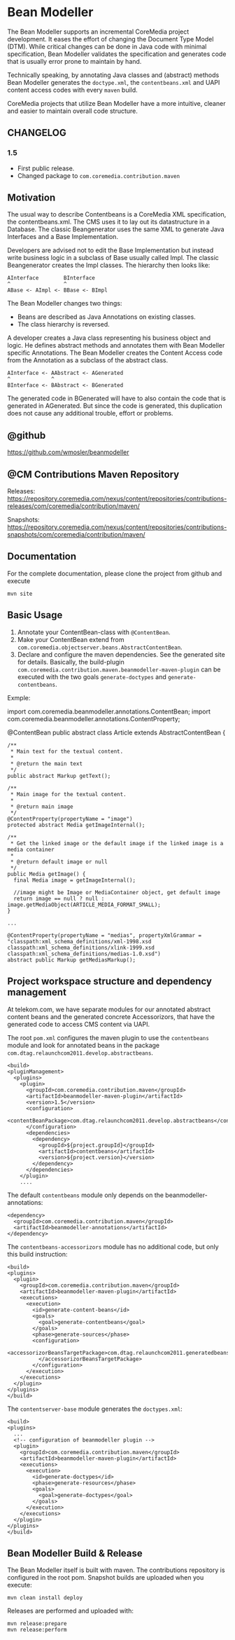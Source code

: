 # Bean Modeller

The Bean Modeller supports an incremental CoreMedia project development. It eases the effort of changing the Document Type Model (DTM). While critical changes can be done in Java code with minimal specification, Bean Modeller validates the specification and generates code that is usually error prone to maintain by hand.

Technically speaking, by annotating Java classes and (abstract) methods Bean Modeller generates the `doctype.xml`, the `contentbeans.xml` and UAPI content access codes with every `maven` build.

CoreMedia projects that utilize Bean Modeller have a more intuitive, cleaner and easier to maintain overall code structure.

## CHANGELOG

### 1.5

 * First public release.
 * Changed package to `com.coremedia.contribution.maven`

## Motivation

The usual way to describe Contentbeans is a CoreMedia XML specification, the contentbeans.xml. The CMS uses it to lay out its datastructure in a Database. The classic Beangenerator uses the same XML to generate Java Interfaces and a Base Implementation.

Developers are advised not to edit the Base Implementation but instead write business logic in a subclass of Base usually called Impl. The classic Beangenerator creates the Impl classes. The hierarchy then looks like:


    AInterface        BInterface
    ^                 ^
    ABase <- AImpl <- BBase <- BImpl


The Bean Modeller changes two things:

 * Beans are described as Java Annotations on existing classes.
 * The class hierarchy is reversed.

A developer creates a Java class representing his business object and logic. He defines abstract methods and annotates them with Bean Modeller specific Annotations. The Bean Modeller creates the Content Access code from the Annotation as a subclass of the abstract class.


    AInterface <- AAbstract <- AGenerated
    ^             ^
    BInterface <- BAbstract <- BGenerated


The generated code in BGenerated will have to also contain the code that is generated in AGenerated. But since the code is generated, this duplication does not cause any additional trouble, effort or problems.

## @github

https://github.com/wmosler/beanmodeller

## @CM Contributions Maven Repository

Releases: https://repository.coremedia.com/nexus/content/repositories/contributions-releases/com/coremedia/contribution/maven/

Snapshots: https://repository.coremedia.com/nexus/content/repositories/contributions-snapshots/com/coremedia/contribution/maven/

## Documentation

For the complete documentation, please clone the project from github and execute

    mvn site


## Basic Usage

 1. Annotate your ContentBean-class with `@ContentBean`.
 1. Make your ContentBean extend from `com.coremedia.objectserver.beans.AbstractContentBean`.
 1. Declare and configure the maven dependencies. See the generated site for details. Basically, the build-plugin `com.coremedia.contribution.maven.beanmodeller-maven-plugin` can be executed with the two goals `generate-doctypes` and `generate-contentbeans`.

Exmple:

  import com.coremedia.beanmodeller.annotations.ContentBean;
  import com.coremedia.beanmodeller.annotations.ContentProperty;

  @ContentBean
  public abstract class Article extends AbstractContentBean {

    /**
     * Main text for the textual content.
     *
     * @return the main text
     */
    public abstract Markup getText();

    /**
     * Main image for the textual content.
     *
     * @return main image
     */
    @ContentProperty(propertyName = "image")
    protected abstract Media getImageInternal();

    /**
     * Get the linked image or the default image if the linked image is a media container
     *
     * @return default image or null
     */
    public Media getImage() {
      final Media image = getImageInternal();

      //image might be Image or MediaContainer object, get default image
      return image == null ? null : image.getMediaObject(ARTICLE_MEDIA_FORMAT_SMALL);
    }

    ...

    @ContentProperty(propertyName = "medias", propertyXmlGrammar = "classpath:xml_schema_definitions/xml-1998.xsd classpath:xml_schema_definitions/xlink-1999.xsd classpath:xml_schema_definitions/medias-1.0.xsd")
    abstract public Markup getMediasMarkup();


## Project workspace structure and dependency management

At telekom.com, we have separate modules for our annotated abstract content beans and the generated concrete Accessorizors, that have the generated code to access CMS content via UAPI.

The root `pom.xml` configures the maven plugin to use the `contentbeans` module and look for annotated beans in the package `com.dtag.relaunchcom2011.develop.abstractbeans`.

    <build>
    <pluginManagement>
      <plugins>
        <plugin>
          <groupId>com.coremedia.contribution.maven</groupId>
          <artifactId>beanmodeller-maven-plugin</artifactId>
          <version>1.5</version>
          <configuration>
            <contentBeanPackage>com.dtag.relaunchcom2011.develop.abstractbeans</contentBeanPackage>
          </configuration>
          <dependencies>
            <dependency>
              <groupId>${project.groupId}</groupId>
              <artifactId>contentbeans</artifactId>
              <version>${project.version}</version>
            </dependency>
          </dependencies>
        </plugin>
        ....



The default `contentbeans` module only depends on the beanmodeller-annotations:

    <dependency>
      <groupId>com.coremedia.contribution.maven</groupId>
      <artifactId>beanmodeller-annotations</artifactId>
    </dependency>


The `contentbeans-accessorizors` module has no additional code, but only this build instruction:

    <build>
    <plugins>
      <plugin>
        <groupId>com.coremedia.contribution.maven</groupId>
        <artifactId>beanmodeller-maven-plugin</artifactId>
        <executions>
          <execution>
            <id>generate-content-beans</id>
            <goals>
              <goal>generate-contentbeans</goal>
            </goals>
            <phase>generate-sources</phase>
            <configuration>
              <accessorizorBeansTargetPackage>com.dtag.relaunchcom2011.generatedbeans
              </accessorizorBeansTargetPackage>
            </configuration>
          </execution>
        </executions>
      </plugin>
    </plugins>
    </build>


The `contentserver-base` module generates the `doctypes.xml`:

    <build>
    <plugins>
      ...
      <!-- configuration of beanmodeller plugin -->
      <plugin>
        <groupId>com.coremedia.contribution.maven</groupId>
        <artifactId>beanmodeller-maven-plugin</artifactId>
        <executions>
          <execution>
            <id>generate-doctypes</id>
            <phase>generate-resources</phase>
            <goals>
              <goal>generate-doctypes</goal>
            </goals>
          </execution>
        </executions>
      </plugin>
    </plugins>
    </build>



## Bean Modeller Build & Release

The Bean Modeller itself is built with maven. The contributions repository is configured in the root pom. Snapshot builds are uploaded when you execute:

    mvn clean install deploy

Releases are performed and uploaded with:

    mvn release:prepare
    mvn release:perform

